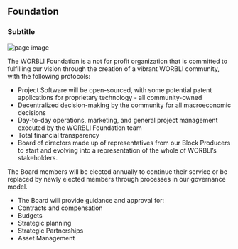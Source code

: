 ## Foundation
### Subtitle

![page image](../images/foundation.jpg)

The WORBLI Foundation is a not for profit organization that is committed to fulfilling our vision through the creation of a vibrant WORBLI community, with the following protocols:

- Project Software will be open-sourced, with some potential patent applications for proprietary technology - all community-owned
 - Decentralized decision-making by the community for all macroeconomic decisions
- Day-to-day operations, marketing, and general project management executed by the WORBLI Foundation team
-  Total financial transparency
- Board of directors made up of representatives from our Block Producers to start and evolving into a representation of the whole of WORBLI’s stakeholders.

 The Board members will be elected annually to continue their service or be replaced by newly elected members through processes in our governance model.

-  The Board will provide guidance and approval for:
-  Contracts and compensation
-  Budgets
-  Strategic planning
-  Strategic Partnerships
-  Asset Management
